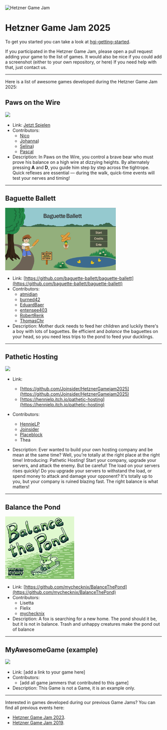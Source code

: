 ![Hetzner Game Jam](images/hetzner_game_jam_logo.svg "Hetzner Game Jam")

# Hetzner Game Jam 2025

To get you started you can take a look at [hgj-getting-started](https://github.com/hetzneronline/hgj-getting-started.git).

If you participated in the Hetzner Game Jam, please open a pull request adding your game to the list of games.
It would also be nice if you could add a screenshot (either to your own repository, or here)
If you need help with that, just contact us.

---

Here is a list of awesome games developed during the Hetzner Game Jam 2025:

[comment]: <> (add your game to this list, you can find an example at the end of this file)

Paws on the Wire
-----------------------

<img src="https://raw.githubusercontent.com/Raevren/hetznergamejam2025/main/docs/screen_shot_start_screen.png" height="200">

- Link: [Jetzt Spielen](https://github.com/Raevren/hetznergamejam2025/blob/main/README.md)
- Contributors:
  - [Nico](https://github.com/Raevren)
  - [Johanna](https://github.com/jxna4))
  - [Selina](https://github.com/xL1nkl3))
  - [Pascal](https://github.com/PascalHelmerich)
- Description: In Paws on the Wire, you control a brave bear who must prove his balance on a high wire at dizzying heights. By alternately pressing **A** and **D**, you guide him step by step across the tightrope. Quick reflexes are essential — during the walk, quick-time events will test your nerves and timing!

---

Baguette Ballett
----------------

<img src="https://github.com/baguette-ballett/baguette-ballett/blob/main/assets/screenshots/intro.png" height="200">

- Link: [https://github.com/baguette-ballett/baguette-ballett](https://github.com/baguette-ballett/baguette-ballett)
- Contributors:
  - [atmidian](https://github.com/atmidian)
  - [burned42](https://github.com/burned42)
  - [EduardBaer](https://github.com/EduardBaer)
  - [entensee403](https://github.com/entensee403)
  - [RobertRenk](https://github.com/RobertRenk)
  - [ThomasChr](https://github.com/ThomasChr)
- Description: Mother duck needs to feed her children and luckily there's a boy with lots of baguettes. Be efficient and _balance_ the baguettes on your head, so you need less trips to the pond to feed your ducklings.

---

Pathetic Hosting
----------------

<img src="images/Logo-Pathetic-Hosting.png" height="200">

- Link: 
  - [https://github.com/Joinsider/HetznerGamejam2025](https://github.com/Joinsider/HetznerGamejam2025)
  - [https://hennielp.itch.io/pathetic-hosting](https://hennielp.itch.io/pathetic-hosting)
- Contributors:
  - [HennieLP](https://github.com/HennieLP)
  - [Joinsider](https://github.com/Joinsider)
  - [Placeblock](https://github.com/Placeblock)
  - Thea

- Description: Ever wanted to build your own hosting company and be mean at the same time? Well, you're totally at the right place at the right time! Introducing: Pathetic Hosting! Start your company, upgrade your servers, and attack the enemy. But be careful! The load on your servers rises quickly! Do you upgrade your servers to withstand the load, or spend money to attack and damage your opponent? It's totally up to you, but your company is ruined blazing fast. The right balance is what matters!

---

Balance the Pond
----------------

<img src="images/BalanceThePond.png" height="200">

- Link: [https://github.com/mychecknix/BalanceThePond](https://github.com/mychecknix/BalanceThePond)
- Contributors:
  - Lisetta
  - Flelix
  - [mychecknix](https://github.com/mychecknix)
- Description: A fox is searching for a new home. The pond should it be, but it is not in balance. Trash and unhappy creatures make the pond out of balance

---

MyAwesomeGame (example)
-----------------------

<img src="images/hetzner_game_jam_logo_small.png" height="200">

- Link: [add a link to your game here]
- Contributors:
  - [add all game jammers that contributed to this game]
- Description: This Game is not a Game, it is an example only.

---

Interested in games developed during our previous Game Jams?
You can find all previous events here:

* [Hetzner Game Jam 2023](hetzner_game_jam_2023.md).
* [Hetzner Game Jam 2019](hetzner_game_jam_2019.md).
